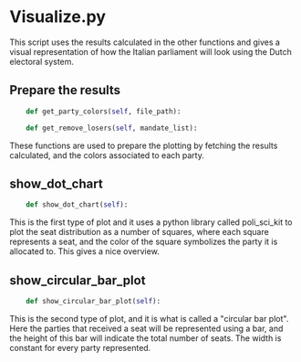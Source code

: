 # Visualize.py

This script uses the results calculated in the other functions and gives a visual representation of how the Italian parliament will look using the Dutch electoral system.

## Prepare the results

```python
    def get_party_colors(self, file_path):

    def get_remove_losers(self, mandate_list):

```

These functions are used to prepare the plotting by fetching the results calculated, and the colors associated to each party.

## show_dot_chart

```python
    def show_dot_chart(self):
```

This is the first type of plot and it uses a python library called poli_sci_kit to plot the seat distribution as a number of squares, where each square represents a seat, and the color of the square symbolizes the party it is allocated to. This gives a nice overview.

## show_circular_bar_plot

```python
    def show_circular_bar_plot(self):
```

This is the second type of plot, and it is what is called a "circular bar plot". Here the parties that received a seat will be represented using a bar, and the height of this bar will indicate the total number of seats. The width is constant for every party represented.
